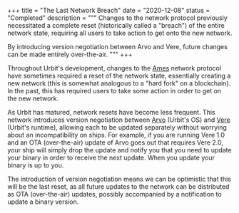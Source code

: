 +++
title = "The Last Network Breach"
date = "2020-12-08"
status = "Completed"
description = """
Changes to the network protocol previously necessitated a complete reset (historically called a "breach") 
of the entire network state, requiring all users to take action to get onto the new
network.

By introducing version negotiation between Arvo and Vere, future changes can be made
entirely over-the-air.
"""
+++

Throughout Urbit's development, changes to the
[Ames](https://urbit.org/docs/glossary/ames) network protocol have sometimes
required a reset of the network state, essentially creating a new network (this
is somewhat analogous to a "hard fork" on a blockchain). In the past, this has
required users to take some action in order to get on the new network.

As Urbit has matured, network resets have become less frequent. This network
introduces version negotiation between
[Arvo](https://urbit.org/docs/glossary/arvo) (Urbit's OS) and
[Vere](https://urbit.org/docs/glossary/vere) (Urbit's runtime), allowing each to
be updated separately without worrying about an incompatibility on ships. For
example, if you are running Vere 1.0 and an OTA (over-the-air) update of Arvo
goes out that requires Vere 2.0, your ship will simply drop the update and
notify you that you need to update your binary in order to receive the next
update. When you update your binary is up to you.

The introduction of version negotiation means we can be optimistic that this
will be the last reset, as all future updates to the network can be distributed
as OTA (over-the-air) updates, possibly accompanied by a notification to update
a binary version.
